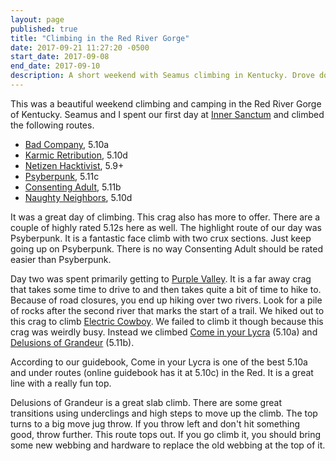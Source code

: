 ```yaml
---
layout: page
published: true
title: "Climbing in the Red River Gorge"
date: 2017-09-21 11:27:20 -0500
start_date: 2017-09-08
end_date: 2017-09-10
description: A short weekend with Seamus climbing in Kentucky. Drove down Friday and climbed Saturday and Sunday. On Saturday we climbed in Muir Valley at the Inner Sanctum crag. Sunday we climbed at Purple Valley.
---
```


This was a beautiful weekend climbing and camping in the Red River Gorge of Kentucky. Seamus and I spent our first day at [Inner Sanctum](http://www.redriverclimbing.com/RRCGuide/?type=wall&id=128) and climbed the following routes.

- [Bad Company](http://www.redriverclimbing.com/RRCGuide/?type=route&id=1175), 5.10a
- [Karmic Retribution](http://www.redriverclimbing.com/RRCGuide/?type=route&id=1259), 5.10d
- [Netizen Hacktivist](http://www.redriverclimbing.com/RRCGuide/?type=route&id=1293), 5.9+
- [Psyberpunk](http://www.redriverclimbing.com/RRCGuide/?type=route&id=1198), 5.11c
- [Consenting Adult](http://www.redriverclimbing.com/RRCGuide/?type=route&id=3412), 5.11b
- [Naughty Neighbors](http://www.redriverclimbing.com/RRCGuide/?type=route&id=1263), 5.10d

It was a great day of climbing. This crag also has more to offer. There are a couple of highly rated 5.12s here as well. The highlight route of our day was Psyberpunk. It is a fantastic face climb with two crux sections. Just keep going up on Psyberpunk. There is no way Consenting Adult should be rated easier than Psyberpunk.

Day two was spent primarily getting to [Purple Valley](http://www.redriverclimbing.com/RRCGuide/?type=wall&id=31). It is a far away crag that takes some time to drive to and then takes quite a bit of time to hike to. Because of road closures, you end up hiking over two rivers. Look for a pile of rocks after the second river that marks the start of a trail. We hiked out to this crag to climb [Electric Cowboy](http://www.redriverclimbing.com/RRCGuide/?type=route&id=301). We failed to climb it though because this crag was weirdly busy. Instead we climbed [Come in your Lycra](http://www.redriverclimbing.com/RRCGuide/?type=route&id=278) (5.10a) and [Delusions of Grandeur](http://www.redriverclimbing.com/RRCGuide/?type=route&id=282) (5.11b).

According to our guidebook, Come in your Lycra is one of the best 5.10a and under routes (online guidebook has it at 5.10c) in the Red. It is a great line with a really fun top.

Delusions of Grandeur is a great slab climb. There are some great transitions using underclings and high steps to move up the climb. The top turns to a big move jug throw. If you throw left and don't hit something good, throw further. This route tops out. If you go climb it, you should bring some new webbing and hardware to replace the old webbing at the top of it.
